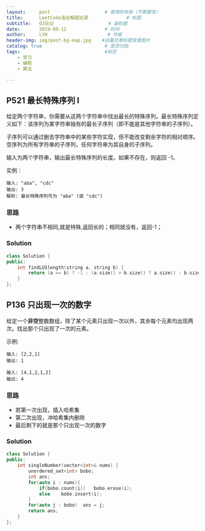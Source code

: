 ```yaml
---
layout:     post                    # 使用的布局（不需要改）
title:      LeetCode洛谷解题纪录	           	# 标题 
subtitle:   OJ日记					# 副标题
date:       2019-09-12              # 时间
author:     LYH                      # 作者
header-img: img/post-bg-map.jpg    #这篇文章标题背景图片
catalog: true                       # 是否归档
tags:                               #标签
    - 学习
    - 编程
    - 算法

---
```


## P521 最长特殊序列 I

给定两个字符串，你需要从这两个字符串中找出最长的特殊序列。最长特殊序列定义如下：该序列为某字符串独有的最长子序列（即不能是其他字符串的子序列）。

子序列可以通过删去字符串中的某些字符实现，但不能改变剩余字符的相对顺序。空序列为所有字符串的子序列，任何字符串为其自身的子序列。

输入为两个字符串，输出最长特殊序列的长度。如果不存在，则返回 -1。


实例：

```
输入: "aba", "cdc"
输出: 3
解析: 最长特殊序列可为 "aba" (或 "cdc")
```

### 思路

* 两个字符串不相同,就是特殊,返回长的；相同就没有，返回-1；

### Solution

```c++
class Solution {
public:
    int findLUSlength(string a, string b) {
        return (a == b) ? -1 : (a.size() > b.size() ? a.size() : b.size());
    }
};
```

## P136 只出现一次的数字

给定一个**非空**整数数组，除了某个元素只出现一次以外，其余每个元素均出现两次。找出那个只出现了一次的元素。

示例:

```
输入: [2,2,1]
输出: 1

输入: [4,1,2,1,2]
输出: 4
```

### 思路

* 若第一次出现，插入哈希集
* 第二次出现，冲哈希集内删除
* 最后剩下的就是那个只出现一次的数字

### Solution

```c++
class Solution {
public:
    int singleNumber(vector<int>& nums) {
        unordered_set<int> bobo;
        int ans;
        for(auto i : nums){
            if(bobo.count(i))   bobo.erase(i);
            else    bobo.insert(i);
        }
        for(auto j : bobo)  ans = j;
        return ans;
    }
};
```

